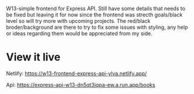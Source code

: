 W13-simple frontend for Express API.
Still have some details that needs to be fixed but leaving it for now since the frontend was strecth goals/black level so will try more with upcoming projects.
The red/black broder/background are there to try to fix some issues with styling, any help or ideas regarding them would be appreciated from my side.

# View it live
Netlify:
https://w13-frontend-express-api-ylva.netlify.app/

Api:
https://express-api-w13-dn5qt3iqpa-ew.a.run.app/books